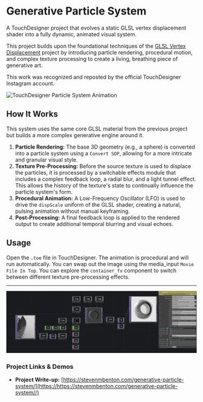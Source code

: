 # Generative Particle System

A TouchDesigner project that evolves a static GLSL vertex displacement shader into a fully dynamic, animated visual system.

This project builds upon the foundational techniques of the [GLSL Vertex Displacement](https://github.com/steven-tbd/Touchdesigner-GLSL-vertex-displacement) project by introducing particle rendering, procedural motion, and complex texture processing to create a living, breathing piece of generative art.

This work was recognized and reposted by the official TouchDesigner Instagram account.

![TouchDesigner Particle System Animation](particle-animation-crop.gif)


## How It Works

This system uses the same core GLSL material from the previous project but builds a more complex generative engine around it.

1.  **Particle Rendering:** The base 3D geometry (e.g., a sphere) is converted into a particle system using a `Convert SOP`, allowing for a more intricate and granular visual style.
2.  **Texture Pre-Processing:** Before the source texture is used to displace the particles, it is processed by a switchable effects module that includes a complex feedback loop, a radial blur, and a light tunnel effect. This allows the history of the texture's state to continually influence the particle system's form.
3.  **Procedural Animation:** A Low-Frequency Oscillator (LFO) is used to drive the `dispScale` uniform of the GLSL shader, creating a natural, pulsing animation without manual keyframing.
4.  **Post-Processing:** A final feedback loop is applied to the rendered output to create additional temporal blurring and visual echoes.

## Usage

Open the `.toe` file in TouchDesigner. The animation is procedural and will run automatically. You can swap out the image using the media_input `Movie File In Top`. You can explore the `container_fx` component to switch between different texture pre-processing effects.

---

![TouchDesigner Network](touchdesigner-network.png)

### Project Links & Demos

*   **Project Write-up:** [https://stevenmbenton.com/generative-particle-system/](https://https://stevenmbenton.com/generative-particle-system//)
